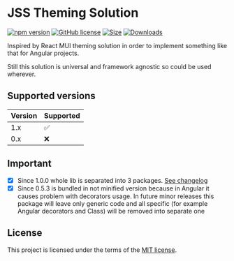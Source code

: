# JSS Theming Solution

[![npm version](https://img.shields.io/npm/v/jss-theme.svg)](https://www.npmjs.com/package/jss-theme) [![GitHub license](https://img.shields.io/badge/license-MIT-blue.svg)](https://github.com/mopcweb/jss-theme/blob/master/LICENSE) [![Size](https://img.shields.io/bundlephobia/minzip/jss-theme.svg)](https://npmjs.org/package/jss-theme) [![Downloads](https://img.shields.io/npm/dm/jss-theme.svg)](https://npmjs.org/package/jss-theme)

Inspired by React MUI theming solution in order to implement something like that for Angular projects.

Still this solution is universal and framework agnostic so could be used wherever.

## Supported versions

Version | Supported
------- | -----
  1.x   | :white_check_mark:
  0.x   | :x:


## Important

- [x] Since 1.0.0 whole lib is separated into 3 packages. [See changelog](https://github.com/mopcweb/jss-theme/blob/master/CHANGELOG.md)
- [x] Since 0.5.3 is bundled in not minified version because in Angular it causes problem with decorators usage.
In future minor releases this package will leave only generic code and all specific (for example Angular decorators and Class) will be removed into separate one

## License

This project is licensed under the terms of the [MIT license](https://github.com/mopcweb/jss-theme/blob/master/LICENSE).
